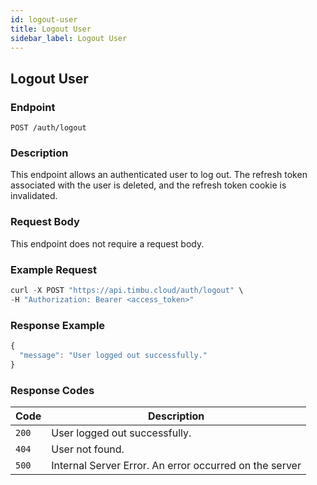 ```yaml
---
id: logout-user
title: Logout User
sidebar_label: Logout User
---
```


## Logout User

### Endpoint
`POST /auth/logout`

### Description
This endpoint allows an authenticated user to log out. The refresh token associated with the user is deleted, and the refresh token cookie is invalidated.

### Request Body

This endpoint does not require a request body.

### Example Request
```jsx title="response"
curl -X POST "https://api.timbu.cloud/auth/logout" \
-H "Authorization: Bearer <access_token>"
```

### Response Example

```jsx title="response"
{
  "message": "User logged out successfully."
}
```

### Response Codes

| Code        | Description   |
|------------------|--------|
| `200`| User logged out successfully. |
| `404`          | User not found. |
| `500`          | Internal Server Error. An error occurred on the server |
